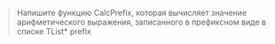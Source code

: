 > Напишите функцию CalcPrefix, которая вычисляет значение арифметического выражения, записанного в префиксном виде в списке TList* prefix
